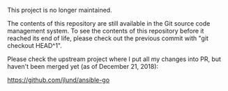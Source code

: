 This project is no longer maintained.

The contents of this repository are still available in the Git source code
management system. To see the contents of this repository before it reached
its end of life, please check out the previous commit with
"git checkout HEAD^1".

Please check the upstream project where I put all my changes into PR, but
haven't been merged yet (as of December 21, 2018):

https://github.com/jlund/ansible-go
